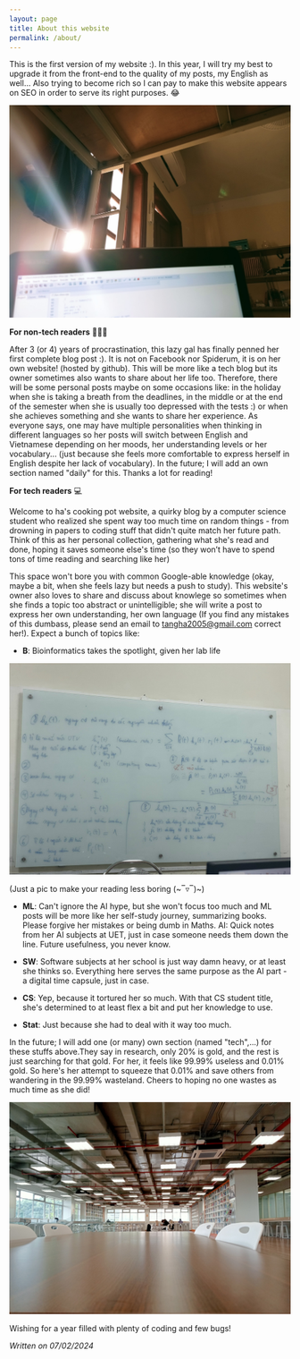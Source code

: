 ```yaml
---
layout: page
title: About this website
permalink: /about/
---
```

This is the first version of my website :). In this year, I will try my best to upgrade it from the front-end to the quality of my posts, my English as well... Also trying to become rich so I can pay to make this website appears on SEO in order to serve its right purposes. 😂

![hope](/images/about.jpg)

**For non-tech readers** 🎤😸🌸

After 3 (or 4) years of procrastination, this lazy gal has finally penned her first complete blog post :). It is not on Facebook nor Spiderum, it is on her own website! (hosted by github). This will be more like a tech blog but its owner sometimes also wants to share about her life too. Therefore, there will be some personal posts maybe on some occasions like: in the holiday when she is taking a breath from the deadlines, in the middle or at the end of the semester when she is usually too depressed with the tests :) or when she achieves something and she wants to share her experience. As everyone says, one may have multiple personalities when thinking in different languages so her posts will switch between English and Vietnamese depending on her moods, her understanding levels or her vocabulary... (just because she feels more comfortable to express herself in English despite her lack of vocabulary). In the future; I will add an own section named "daily" for this. Thanks a lot for reading!

**For tech readers** 💻

Welcome to ha's cooking pot website, a quirky blog by a computer science student who realized she spent way too much time on random things - from drowning in papers to coding stuff that didn't quite match her future path. Think of this as her personal collection, gathering what she's read and done, hoping it saves someone else's time (so they won’t have to spend tons of time reading and searching like her)

This space won't bore you with common Google-able knowledge (okay, maybe a bit, when she feels lazy but needs a push to study). This website's owner also loves to share and discuss about knowlege so sometimes when she finds a topic too abstract or unintelligible; she will write a post to express her own understanding, her own language (If you find any mistakes of this dumbass, please send an email to tangha2005@gmail.com correct her!). Expect a bunch of topics like:

- **B**: Bioinformatics takes the spotlight, given her lab life

![hope](/images/about1.jpg)

(Just a pic to make your reading less boring (⁠~⁠‾⁠▿⁠‾⁠)⁠~)

- **ML**: Can't ignore the AI hype, but she won't focus too much and ML posts will be more like her self-study journey, summarizing books. Please forgive her mistakes or being dumb in Maths.
AI: Quick notes from her AI subjects at UET, just in case someone needs them down the line. Future usefulness, you never know.

- **SW**: Software subjects at her school is just way damn heavy, or at least she thinks so. Everything here serves the same purpose as the AI part - a digital time capsule, just in case.

- **CS**: Yep, because it tortured her so much. With that CS student title, she's determined to at least flex a bit and put her knowledge to use.

- **Stat**: Just because she had to deal with it way too much.

In the future; I will add one (or many) own section (named "tech",...) for these stuffs above.They say in research, only 20% is gold, and the rest is just searching for that gold. For her, it feels like 99.99% useless and 0.01% gold. So here's her attempt to squeeze that 0.01% and save others from wandering in the 99.99% wasteland. Cheers to hoping no one wastes as much time as she did!

![hope](/images/about2.jpg)
 
Wishing for a year filled with plenty of coding and few bugs!

*Written on 07/02/2024*
